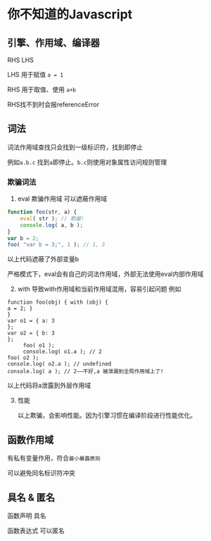 # 你不知道的Javascript

## 引擎、作用域、编译器

RHS LHS

LHS 用于赋值 `a = 1`

RHS 用于取值、使用 `a+b`

RHS找不到时会报referenceError

## 词法

词法作用域查找只会找到一级标识符，找到即停止

例如`a.b.c` 找到`a`即停止。`b.c`则使用对象属性访问规则管理

### 欺骗词法

1. eval 欺骗作用域 可以遮蔽作用域

```javascript
function foo(str, a) { 
	eval( str ); // 欺骗! 
	console.log( a, b );
}
var b = 2;
foo( "var b = 3;", 1 ); // 1, 3
```

以上代码遮蔽了外部变量b

严格模式下，eval会有自己的词法作用域，外部无法使用eval内部作用域

2. with
   导致with作用域和当前作用域混用，容易引起问题
   例如
```
function foo(obj) { with (obj) {
a = 2; }
}
var o1 = { a: 3
};
var o2 = { b: 3
};
     foo( o1 );
     console.log( o1.a ); // 2
foo( o2 );
console.log( o2.a ); // undefined
console.log( a ); // 2——不好,a 被泄漏到全局作用域上了!
```
以上代码将a泄露到外层作用域

3. 性能

   以上欺骗，会影响性能。因为引擎习惯在编译阶段进行性能优化。


## 函数作用域

有私有变量作用，符合`最小暴露原则`

可以避免同名标识符冲突

## 具名 & 匿名

函数声明 具名

函数表达式 可以匿名